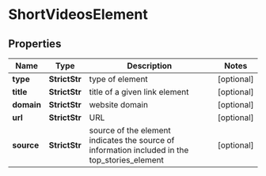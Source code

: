 # ShortVideosElement


## Properties

| Name | Type | Description | Notes |
|------------ | ------------- | ------------- | -------------|
**type** | **StrictStr** | type of element |[optional]|
**title** | **StrictStr** | title of a given link element |[optional]|
**domain** | **StrictStr** | website domain |[optional]|
**url** | **StrictStr** | URL |[optional]|
**source** | **StrictStr** | source of the element<br>indicates the source of information included in the top_stories_element |[optional]|